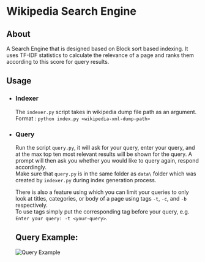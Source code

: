 # Wikipedia Search Engine
## About
A Search Engine that is designed based on Block sort based indexing. It uses TF-IDF statistics to calculate the relevance of a page and ranks them according to this score for query results.

## Usage
* ### Indexer
  The `indexer.py` script takes in wikipedia dump file path as an argument.</br>
  Format : `python index.py <wikipedia-xml-dump-path>` </br>
  
 * ### Query
   Run the script `query.py`, it will ask for your query, enter your query, and at the max top ten most relevant results will be shown for the query.
   A prompt will then ask you whether you would like to query again, respond accordingly.</br>
   Make sure that `query.py` is in the same folder as `data\` folder which was created by `indexer.py` during index generation process.
   
   There is also a feature using which you can limit your queries to only look at titles, categories, or body of a page using tags `-t`, `-c`, and `-b` respectively.</br>
   To use tags simply put the corresponding tag before your query, e.g. `Enter your query: -t <your-query>`.

   ## Query Example:
   ![Query Example](https://github.com/Bufftowel/Wikipedia-Search-Engine/blob/master/src/wikipedia_query_example.png)